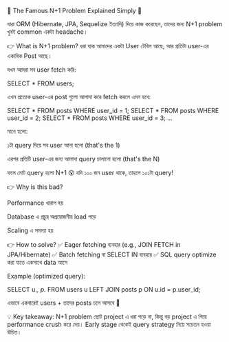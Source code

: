 🚨 The Famous N+1 Problem Explained Simply 🚨

যারা ORM (Hibernate, JPA, Sequelize ইত্যাদি) দিয়ে কাজ করেছেন, তাদের জন্য N+1 problem খুবই common একটা headache।

👉 What is N+1 problem?
ধরা যাক আমাদের একটা User টেবিল আছে, আর প্রতিটা user-এর একাধিক Post আছে।

যখন আমরা সব user fetch করি:

SELECT * FROM users;


এখন প্রত্যেক user-এর post গুলো আলাদা করে fetch করলে এমন হবে:

SELECT * FROM posts WHERE user_id = 1;
SELECT * FROM posts WHERE user_id = 2;
SELECT * FROM posts WHERE user_id = 3;
...


মানে হলো:

১টা query দিয়ে সব user আনা হলো (that's the 1)

এরপর প্রতিটি user-এর জন্য আলাদা query চালানো হলো (that's the N)

ফলে মোট query হলো N+1 😵
যদি ১০০ জন user থাকে, তাহলে ১০১টা query!

👉 Why is this bad?

Performance খারাপ হয়

Database এ প্রচুর অপ্রয়োজনীয় load পড়ে

Scaling এ সমস্যা হয়

👉 How to solve?
✅ Eager fetching ব্যবহার (e.g., JOIN FETCH in JPA/Hibernate)
✅ Batch fetching বা SELECT IN ব্যবহার
✅ SQL query optimize করা যাতে একসাথে data আসে

Example (optimized query):

SELECT u.*, p.* 
FROM users u 
LEFT JOIN posts p ON u.id = p.user_id;


এভাবে একবারেই users + তাদের posts চলে আসবে 🚀

💡 Key takeaway:
N+1 problem ছোট project এ ধরা পড়ে না, কিন্তু বড় project এ গিয়ে performance crush করে দেয়। Early stage থেকেই query strategy নিয়ে সচেতন হওয়া উচিত।
